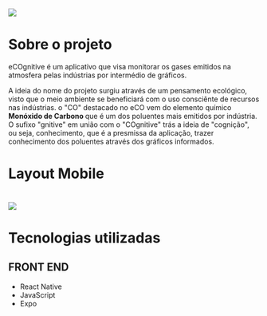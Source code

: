 # ![](https://uploaddeimagens.com.br/images/003/846/382/full/icon.png)

# Sobre o projeto

eCOgnitive é um aplicativo que visa monitorar os gases emitidos na atmosfera pelas indústrias por intermédio de gráficos.

A ideia do nome do projeto surgiu através de um pensamento ecológico, visto que o meio ambiente se beneficiará com o uso consciênte de recursos nas indústrias. o "CO" destacado no eCO vem do elemento químico <strong>Monóxido de Carbono </strong> que é um dos poluentes mais emitidos por indústria. O sufixo "gnitive" em união com o "COgnitive" trás a ideia de "cognição", ou seja, conhecimento, que é a presmissa da aplicação, trazer conhecimento dos poluentes através dos gráficos informados.

# Layout Mobile
# ![](https://uploaddeimagens.com.br/images/003/846/419/full/telas.png)

# Tecnologias utilizadas
## FRONT END
- React Native
- JavaScript
- Expo
